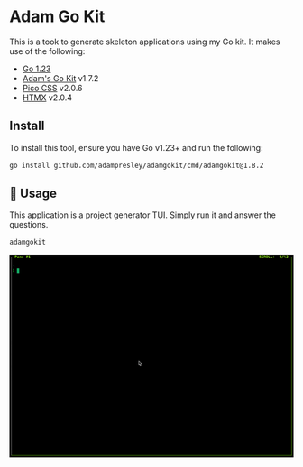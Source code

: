 # Adam Go Kit

This is a took to generate skeleton applications using my Go kit. It makes use of the following:

* [Go 1.23](https://golang.org)
* [Adam's Go Kit](https://github.com/adampresley/adamgokit) v1.7.2
* [Pico CSS](https://picocss.com) v2.0.6
* [HTMX](https://htmx.org) v2.0.4

## Install

To install this tool, ensure you have Go v1.23+ and run the following:

```bash
go install github.com/adampresley/adamgokit/cmd/adamgokit@1.8.2
```

## 🚀 Usage

This application is a project generator TUI. Simply run it and answer the questions.

```bash
adamgokit
```

![Example usage](example.gif)
